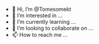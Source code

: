 - 👋 Hi, I’m @Tomesomekt
- 👀 I’m interested in ...
- 🌱 I’m currently learning ...
- 💞️ I’m looking to collaborate on ...
- 📫 How to reach me ...

<!---
Tomesomekt/Tomesomekt is a ✨ special ✨ repository because its `README.md` (this file) appears on your GitHub profile.
You can click the Preview link to take a look at your changes.
--->
